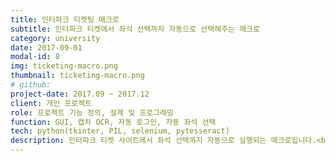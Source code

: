 ```yaml
---
title: 인터파크 티켓팅 매크로
subtitle: 인터파크 티켓에서 좌석 선택까지 자동으로 선택해주는 매크로
category: university
date: 2017-09-01
modal-id: 8
img: ticketing-macro.png
thumbnail: ticketing-macro.png
# github: 
project-date: 2017.09 ~ 2017.12
client: 개인 프로젝트
role: 프로젝트 기능 정의, 설계 및 프로그래밍
function: GUI, 캡차 OCR, 자동 로그인, 자동 좌석 선택
tech: python(tkinter, PIL, selenium, pytesseract)
description: 인터파크 티켓 사이트에서 좌석 선택까지 자동으로 실행되는 매크로입니다.<br>티켓팅 화면은 동적인 요소들이 많아 selenium을 사용하여 html의 element들을 읽어 정해진 절차대로 클릭하여 넘어가도록 설계하였습니다.<br>좌석 선택 전에 매크로 방지 문자인 captcha가 존재하여 구글에서 배포하는 OCR 라이브러리인 pytesseract와 이미지 처리 라이브러리인 PIL을 사용하여 텍스트를 입력하였습니다.<br>captcha 텍스트가 틀리는 경우 새로고침하여 새로운 이미지를 받아온 후 다시 OCR을 시도하였습니다.<br>티켓팅을 진행함에 필요한 데이터들은 GUI 라이브러리인 tkinter를 사용하여 쉽게 데이터를 입력하도록 하였습니다.
---
```

